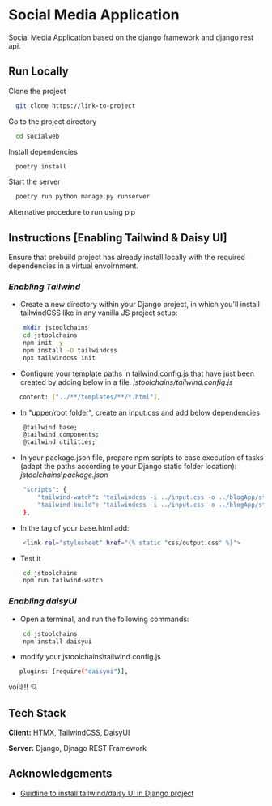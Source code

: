 
# Social Media Application

Social Media Application based on the django framework and django rest api.





## Run Locally

Clone the project

```bash
  git clone https://link-to-project
```

Go to the project directory

```bash
  cd socialweb
```

Install dependencies

```bash
  poetry install
```

Start the server

```bash
  poetry run python manage.py runserver 
```

Alternative procedure to run using pip


## Instructions [Enabling Tailwind & Daisy UI]

Ensure that prebuild project has already install locally with the required dependencies in a virtual envoirnment.

### *Enabling Tailwind*

- Create a new directory within your Django project, in which you'll install tailwindCSS like in any vanilla JS project setup: 

```bash
    mkdir jstoolchains 
    cd jstoolchains
    npm init -y
    npm install -D tailwindcss
    npx tailwindcss init
```
- Configure your template paths in tailwind.config.js that have just been created by adding below in a file. *jstoolchains/tailwind.config.js*


```bash
   content: ["../**/templates/**/*.html"],
```

- In "upper/root folder", create an input.css and add below dependencies

```bash
    @tailwind base;
    @tailwind components;
    @tailwind utilities;
```
- In your package.json file, prepare npm scripts to ease execution of tasks (adapt the paths according to your Django static folder location): *jstoolchains\package.json* 

```bash
    "scripts": {
        "tailwind-watch": "tailwindcss -i ../input.css -o ../blogApp/static/css/output.css --watch",
        "tailwind-build": "tailwindcss -i ../input.css -o ../blogApp/static/css/output.css --minify"
    },

```

- In the <head> tag of your base.html add:

```bash
    <link rel="stylesheet" href="{% static "css/output.css" %}">
```

- Test it

```bash
    cd jstoolchains
    npm run tailwind-watch
```

### *Enabling daisyUI*

- Open a terminal, and run the following commands:

```bash
    cd jstoolchains
    npm install daisyui
```

- modify your jstoolchains\tailwind.config.js
```bash
   plugins: [require("daisyui")],
```

voilà!! :cupid:
## Tech Stack

**Client:** HTMX, TailwindCSS, DaisyUI

**Server:** Django, Djnago REST Framework


## Acknowledgements

 - [Guidline to install tailwind/daisy UI in Django project](https://blog.kenshuri.com/posts/001_setup_django_tailwind_daisyui.md)
